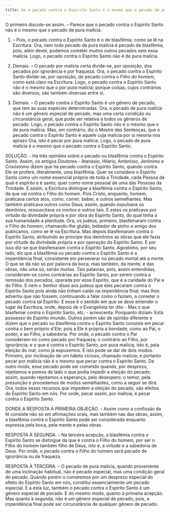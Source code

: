 ```yaml
---
title: Se o pecado contra o Espírito Santo é o mesmo que o pecado de pura malícia
---
```


O primeiro discute-se assim. – Parece que o pecado contra o Espírito Santo não é o mesmo que o pecado de pura malícia.  

1. – Pois, o pecado contra o Espírito Santo é o de blasfêmia, como se lê na Escritura. Ora, nem todo pecado de pura malícia é pecado de blasfêmia, pois, além deste, podemos cometer muitos outros pecados sem essa malícia. Logo, o pecado contra o Espírito Santo não é de pura malícia.  

2. Demais. – O pecado por malícia certa divide-se, por oposição, dos pecados por ignorância e por fraqueza. Ora, o pecado contra o Espírito Santo divide-se, por oposição, do pecado contra o Filho do homem, como está claro na Escritura. Logo, o pecado contra o Espírito Santo não é o mesmo que o por pura malícia; porque coisas, cujos contrários são diversos, são também diversas entre si.  

3. Demais. – O pecado contra o Espírito Santo é um gênero de pecado, que tem as suas espécies determinadas. Ora, o pecado de pura malícia não é um gênero especial de pecado, mas uma certa condição ou circunstância geral, que pode ser relativa a todos os gêneros de pecado. Logo, o pecado contra o Espírito Santo não é o mesmo que o de pura malícia.  Mas, em contrário, diz o Mestre das Sentenças, que o pecado contra o Espírito Santo é aquele cuja malicia por si mesma nos aprazo Ora, isto é pecar por pura malícia. Logo, o pecado de pura malícia é o mesmo que o pecado contra o Espírito Santo.  

SOLUÇÃO. - Ha três opiniões sobre o pecado ou blasfêmia contra o Espírito Santo.  Assim, os antigos Doutores - Atanásio, Hilário, Ambrósio, Jerônimo e Crisóstomo dizem que há pecado contra o Espírito Santo, quando contra Ele se profere, literalmente, uma blasfêmia. Quer se considere o Espírito Santo como um nome essencial próprio de toda a Trindade, cada Pessoa da qual é espírito e é santo; quer como nome pessoal de uma das Pessoas da Trindade. E assim, a Escritura distingue a blasfêmia contra o Espírito Santo, da que vai contra o Filho do homem. Pois Cristo, enquanto, homem, praticava certos atos, como, comer, beber, e outros semelhantes. Mas também praticava outros como Deus; assim, quando expulsava os demônios, ressuscitava os mortos e outros tais. E estes os praticava por virtude da divindade própria e por obra do Espírito Santo, do qual tinha a sua humanidade a plenitude. Ora, os judeus, primeiro, blasfemaram contra o Filho do homem, chamando-lhe glutão, bebedor de pinho e amigo dos publicanos, como se lê na Escritura. Mas depois blasfemaram contra o Espírito Santo, atribuindo ao príncipe dos demônios as obras que ele fazia por virtude da divindade própria e por operação do Espírito Santo. E por isso diz-se que blasfemaram contra o Espírito Santo.  Agostinho, por seu lado, diz que a blasfêmia ou pecado contra o Espírito Santo é a impenitência final, consistente em perseverar no pecado mortal até a morte. O que se dá não só por palavra da boca, mas também, da mente, e das obras, não uma só, senão muitas. Tais palavras, pois, assim entendidas, consideram-se como contrárias ao Espírito Santo, por serem contra a remissão dos pecados, operada por esse Espírito, que é a caridade do Pai e do Filho. E nem o Senhor disse aos judeus que eles pecaram contra o Espírito Santo pois ainda não tinham caído na impenitência final; mas lhes advertiu que não fossem, continuando a falar como o faziam, a cometer o pecado contra tal Espírito. E esse é o sentido em que se deve entender o lugar da Escritura, onde, depois de o Evangelista ter dito - Mas o que blasfemar contra o Espírito Santo, etc. - acrescenta: Porquanto diziam: Está possesso do Espírito imundo. Outros porém são de opinião diferente e dizem que o pecado ou blasfêmia contra o Espírito Santo consiste em pecar contra o bem próprio d'Ele; pois a Ele é própria a bondade, como ao Pai, o poder, e ao Filho, a sabedoria. Por onde, o pecado contra o Pai consideram-no como pecado por fraqueza; o contrário ao Filho, por ignorância; e o que é contra o Espírito Santo, por pura malícia, isto é, pela eleição do mal, como já expusemos. E isto pode se dar de dois modos. Primeiro, por inclinação de um hábito vicioso, chamado malícia; e portanto pecar por malícia não é o mesmo que pecar contra o Espírito Santo. De outro modo, esse pecado pode ser cometido quando, por desprezo, rejeitamos e pomos de lado o que podia impedir a eleição do pecado; assim, quando rejeitamos a esperança, pelo desespero; o temor, pela presunção e procedemos de modos semelhantes, como a seguir se dirá. Ora, todos esses recursos que impedem a eleição do pecado, são efeitos do Espírito Santo em nós. Por onde, pecar assim, por malícia, é pecar contra o Espírito Santo.  

DONDE A RESPOSTA À PRIMEIRA OBJEÇÃO. – Assim como a confissão da fé consiste não só em afirmações orais, mas também nas das obras; assim, a blasfêmia contra o Espírito Santo pode ser considerada enquanto expressa pela boca, pela mente e pelas obras.  

RESPOSTA À SEGUNDA. – Na terceira acepção, a blasfêmia contra o Espírito Santo se distingue da que é contra o Filho do homem, por ser o Filho do homem também filho de Deus, isto é, a virtude e a sabedoria de Deus. Por onde, o pecado contra o Filho do homem será pecado de ignorância ou de fraqueza.  

RESPOSTA À TERCEIRA. – O pecado de pura malícia, quando proveniente de uma inclinação habitual, não é pecado especial, mas uma condição geral do pecado. Quando porém o cometemos por um desprezo especial do efeito do Espírito Santo em nós, constitui essencialmente um pecado especial. E a esta luz, também o pecado contra o Espírito Santo é um gênero especial de pecado. E do mesmo modo, quanto à primeira acepção. Mas quanto à segunda, não é um gênero especial de pecado; pois, a impenitência final pode ser circunstância de qualquer gênero de pecado.